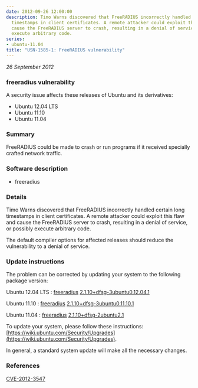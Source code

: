```yaml
---
date: 2012-09-26 12:00:00
description: Timo Warns discovered that FreeRADIUS incorrectly handled certain long
  timestamps in client certificates. A remote attacker could exploit this flaw and
  cause the FreeRADIUS server to crash, resulting in a denial of service, or possibly
  execute arbitrary code.
series:
- ubuntu-11.04
title: "USN-1585-1: FreeRADIUS vulnerability"
---
```


*26 September 2012*

### freeradius vulnerability

A security issue affects these releases of Ubuntu and its derivatives:

* Ubuntu 12.04 LTS
* Ubuntu 11.10
* Ubuntu 11.04

### Summary

FreeRADIUS could be made to crash or run programs if it received specially crafted network traffic.

### Software description

* freeradius 

### Details

Timo Warns discovered that FreeRADIUS incorrectly handled certain long timestamps in client certificates. A remote attacker could exploit this flaw and cause the FreeRADIUS server to crash, resulting in a denial of service, or possibly execute arbitrary code.

The default compiler options for affected releases should reduce the vulnerability to a denial of service. 

### Update instructions

The problem can be corrected by updating your system to the following package version:

Ubuntu 12.04 LTS
 : [freeradius](https://launchpad.net/ubuntu/+source/freeradius) <span> [2.1.10+dfsg-3ubuntu0.12.04.1](https://launchpad.net/ubuntu/+source/freeradius/2.1.10+dfsg-3ubuntu0.12.04.1) </span> 

Ubuntu 11.10
 : [freeradius](https://launchpad.net/ubuntu/+source/freeradius) <span> [2.1.10+dfsg-3ubuntu0.11.10.1](https://launchpad.net/ubuntu/+source/freeradius/2.1.10+dfsg-3ubuntu0.11.10.1) </span> 

Ubuntu 11.04
 : [freeradius](https://launchpad.net/ubuntu/+source/freeradius) <span> [2.1.10+dfsg-2ubuntu2.1](https://launchpad.net/ubuntu/+source/freeradius/2.1.10+dfsg-2ubuntu2.1) </span> 

To update your system, please follow these instructions: [https://wiki.ubuntu.com/Security/Upgrades](https://wiki.ubuntu.com/Security/Upgrades).

In general, a standard system update will make all the necessary changes. 

### References

 
 [CVE-2012-3547](http://people.ubuntu.com/~ubuntu-security/cve/CVE-2012-3547)